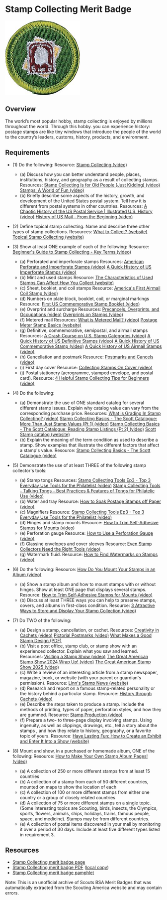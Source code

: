 

# Stamp Collecting Merit Badge

![Stamp Collecting Merit Badge](images/stamp-collecting-merit-badge.jpg)

## Overview



The world’s most popular hobby, stamp collecting is enjoyed by millions throughout the world. Through this hobby. you can experience history: postage stamps are like tiny windows that introduce the people of the world to the country’s leaders, customs, history, products, and environment.

## Requirements

* (1) Do the following: Resource:  [Stamp Collecting (video)](https://youtu.be/Bu6vw5qlO3M?si=2ly00w2ou8AHx4LO)
    * (a) Discuss how you can better understand people, places, institutions, history, and geography as a result of collecting stamps. Resources: [Stamp Collecting Is for Old People (Just Kidding) (video)](https://youtu.be/mp07V-_-lc0?si=qw61WgakvzvCy7sz) [Stamps: A World of Fun (video)](https://youtu.be/FRMsUTbLK4U?si=vFyVadEM1Zd9Ww75)
    * (b) Briefly describe some aspects of the history, growth, and development of the United States postal system. Tell how it is different from postal systems in other countries. Resources: [A Chaotic History of the US Postal Service | Illustrated U.S. History (video)](https://youtu.be/aZ9j5t25CaU?si=b2xn0FgNumDoiiNU) [History of US Mail - From the Beginning (video)](https://youtu.be/U8ioOqupzmo?si=UlX_1ztm7NDn3yyL)


* (2) Define topical stamp collecting.  Name and describe three other types of stamp collections. Resources:  [What to Collect? (website)](https://stamps.org/learn/getting-started/what-to-collect)  [Topical Stamp Collecting (website)](https://www.linns.com/content/collector-resources/collecting-basics/topical-stamp-collecting )
* (3) Show at least ONE example of each of the following: Resource:  [Beginner's Guide to Stamp Collecting - Key Terms (video)](https://youtu.be/Z4iqhT2yfN8?si=FuJGCx8crtaeEDeW)
    * (a) Perforated and imperforate stamps Resources: [American Perforate and Imperforate Stamps (video)](https://youtu.be/H1xxRY_ysR8?si=sLQR28tpc50LtyTS) [A Quick History of US Imperforate Stamps (video)](https://youtu.be/FFr1VyNHG6g?si=X1ERB1Hg0TjshndA)
    * (b) Mint and used stamps Resource: [The Characteristics of Used Stamps Can Affect How You Collect (website)](https://www.linns.com/news/postal-updates-page/stamp-collecting-basics/2014/july/the-characteristics-of-used-stamps-can-affect-how-you-collect.html)
    * (c) Sheet, booklet, and coil stamps Resource: [America's First Airmail Coil Stamp (video)](https://youtu.be/W-ZrlWDJM_s?si=BL_EPOHtnbxHbzEl)
    * (d) Numbers on plate block, booklet, coil, or marginal markings Resource: [First US Commemorative Stamp Booklet (video)](https://youtu.be/q16VF0GoEeM?si=Aqq-jz_Mw_EqLBt2)
    * (e) Overprint and surcharge Resources: [Precancels, Overprints, and Occupations (video)](https://youtube.com/shorts/_aGpp0N9XaM?si=AQmz7Hwg5H9wwxka) [Overprints on Stamps (video)](https://youtube.com/shorts/nKd9o-eGp20?si=h_FRvsJTYIFug4RO)
    * (f) Metered mail Resources: [What is Metered Mail? (video)](https://youtu.be/epE2ugDNbGE) [Postage Meter Stamp Basics (website)](https://www.meterstampsociety.com/basics/)
    * (g) Definitive, commemorative, semipostal, and airmail stamps Resources: [A Crash Course on U.S. Stamp Categories (video)](https://youtu.be/qVZm1aZlcHI?si=dPrhFCKwEd8dRCrl) [A Quick History of US Definitive Stamps (video)](https://youtu.be/_4Gu-yHkFuw?si=B-7AJXgbNPMkuSYr) [A Quick History of US Commemorative Stamp (video)](https://youtu.be/Djn6erAUtfM?si=wyNHfk67Z09ktc8Z) [A Quick History of US Airmail Stamps (video)](https://youtu.be/yrc5yk1sbOU?si=2wKly428qLgu8WK7)
    * (h) Cancellation and postmark Resource: [Postmarks and Cancels (video)](https://youtu.be/9i06SxrZ0tQ?si=l8SujsCw07O-5ymi)
    * (i) First day cover Resource: [Collecting Stamps On Cover (video)](https://youtu.be/7IHlZxJouGc?si=aC__tsUPMMKT9OOP)
    * (j) Postal stationery (aerogramme, stamped envelope, and postal card). Resource: [4 Helpful Stamp Collecting Tips for Beginners (video)](https://youtube.com/shorts/vdXeCjAFtng?si=4lDNQZtcCqOoyfgr)


* (4) Do the following:
    * (a) Demonstrate the use of ONE standard catalog for several different stamp issues. Explain why catalog value can vary from the corresponding purchase price. Resources: [What is Grading In Stamp Collecting? (video)](https://youtu.be/xlmqU1LOoAw?si=1uEac-awB-qJ8JjJ) [Stamp Collecting Basics - The Scott Catalogue: More Than Just Stamp Values (Pt 1) (video)](https://youtu.be/fjnm2Val5UQ?si=C_AUKlkD-vV9Nir3) [Stamp Collecting Basics - The Scott Catalogue: Reading Stamp Listings (Pt 2) (video)](https://youtu.be/_-m6ctmETJ8?si=6DamNPvgEw7dmThC) [Scott Stamp catalog (website)](https://www.amosadvantage.com/stamp-guides/understanding-the-scott-catalogue-listings?srsltid=AfmBOoqte-RSdjk3HCWRZaloAtUI6Paw1_kCOXQeFaMd4VOzwe-axbCh)
    * (b) Explain the meaning of the term condition as used to describe a stamp. Show examples that illustrate the different factors that affect a stamp's value. Resource: [Stamp Collecting Basics - The Scott Catalogue (video)](https://youtu.be/fjnm2Val5UQ?si=C_AUKlkD-vV9Nir3)


* (5) Demonstrate the use of at least THREE of the following stamp collector's tools:
    * (a) Stamp tongs Resources: [Stamp Collecting Tools Ep3 - Top 3 Everyday Use Tools for the Philatelist (video)](https://www.youtube.com/watch?v=d-Id1hb4F3I.) [Stamp Collecting Tools - Talking Tongs - Best Practices & Features of Tongs for Philatelic Use (video)](https://youtu.be/NWD7JyRKXj0?si=mACiqtjaYKMdNC5C)
    * (b) Water and tray Resource: [How to Soak Postage Stamps off Paper (video)](https://youtu.be/xbdFwdo7gW8?si=GiMrdGKX3twCE_rl)
    * (c) Magnifiers Resource: [Stamp Collecting Tools Ep3 - Top 3 Everyday Use Tools for the Philatelist (video)](https://www.youtube.com/watch?v=d-Id1hb4F3I.)
    * (d) Hinges and stamp mounts Resource: [How to Trim Self-Adhesive Stamps for Mounts (video)](https://youtu.be/_HT-sU7NHdI?si=X14V2fIh0yn2ndZd)
    * (e) Perforation gauge Resource: [How to Use a Perforation Gauge (video)](https://youtu.be/4hsQRQnEKqw?si=KuygYUWGMtP_szqj)
    * (f) Glassine envelopes and cover sleeves Resource: [Even Stamp Collectors Need the Right Tools (video)](https://www.linns.com/insights/even-stamp-collectors-need-the-right-tools-.html)
    * (g) Watermark fluid. Resource: [How to Find Watermarks on Stamps (video)](https://youtu.be/Ury0mawE7m4?si=ctCOkAPh6V_GB22X)


* (6) Do the following: Resource:  [How Do You Mount Your Stamps in an Album (video)](https://www.youtube.com/watch?v=WvQGoi62i9U)
    * (a) Show a stamp album and how to mount stamps with or without hinges. Show at least ONE page that displays several stamps. Resource: [How to Trim Self-Adhesive Stamps for Mounts (video)](https://youtu.be/_HT-sU7NHdI?si=X14V2fIh0yn2ndZd)
    * (b) Discuss at least THREE ways you can help to preserve stamps, covers, and albums in first-class condition. Resource: [3 Attractive Ways to Store and Display Your Stamp Collection (video)](https://youtu.be/i6sIwSc3jYs?si=UdDB47GrWSNvSdqa)


* (7) Do TWO of the following:
    * (a) Design a stamp, cancellation, or cachet. Resources: [Creativity in Cachets (video)](https://youtu.be/sz84x5n22wY?si=GpQuXf6hM3BWDrC8) [Pictorial Postmarks (video)](https://youtu.be/GW5b6RJpLCg?si=QmKSTvjWRPRmJncK) [What Makes a Good Stamp Design (PDF)](https://fws.gov/sites/default/files/documents/duck-stamp-what-makes-a-good-stamp-design.pdf)
    * (b) Visit a post office, stamp club, or stamp show with an experienced collector. Explain what you saw and learned. Resources: [Visiting a Stamp Show (video)](https://youtu.be/5bImEro1G30?si=nz4q-uxDtxbHqgXZ) [The Great American Stamp Show 2024 Wrap Up! (video)](https://youtu.be/Gtpcz8eCdSU?si=qkd88rX16c3iYwPv) [The Great American Stamp Show 2025 (video)](https://youtu.be/867c5dwUzp0?si=F9Lz9rgw2RRY3Zv1)
    * (c) Write a review of an interesting article from a stamp newspaper, magazine, book, or website (with your parent or guardian's permission). Resource: [Linn's Stamp News (website)](https://www.linns.com/)
    * (d) Research and report on a famous stamp-related personality or the history behind a particular stamp. Resource: [History through Cachets (video)](https://youtu.be/v-9uGTbE49w?si=lfIIkUTytsVgA5DT)
    * (e) Describe the steps taken to produce a stamp. Include the methods of printing, types of paper, perforation styles, and how they are gummed. Resource: [Stamp Production (video)](https://youtu.be/G7iAscgzEp4?si=98JeDgk8avgA00Ih)
    * (f) Prepare a two- to three-page display involving stamps. Using ingenuity, as well as clippings, drawings, etc., tell a story about the stamps , and how they relate to history, geography, or a favorite topic of yours. Resource: [Have Lasting Fun: How to Create an Exhibit and Enter It Into a Show (website)](https://www.linns.com/insights/have-lasting-fun--how-to-create-an-exhibit-and-enter-it-into-a-s.html)


* (8) Mount and show, in a purchased or homemade album, ONE of the following: Resource:  [How to Make Your Own Stamp Album Pages!  (video)](https://youtu.be/5N18BN6HZ4I?si=9QwToD12oZ0KVS5S)
    * (a) A collection of 250 or more different stamps from at least 15 countries
    * (b) A collection of a stamp from each of 50 different countries, mounted on maps to show the location of each
    * (c) A collection of 100 or more different stamps from either one country or a group of closely related countries
    * (d) A collection of 75 or more different stamps on a single topic. (Some interesting topics are Scouting, birds, insects, the Olympics, sports, flowers, animals, ships, holidays, trains, famous people, space, and medicine). Stamps may be from different countries.
    * (e) A collection of postal items discovered in your mail by monitoring it over a period of 30 days. Include at least five different types listed in requirement 3.




## Resources

- [Stamp Collecting merit badge page](https://www.scouting.org/merit-badges/stamp-collecting/)
- [Stamp Collecting merit badge PDF](https://filestore.scouting.org/filestore/Merit_Badge_ReqandRes/Pamphlets/Stamp%20Collecting_2024.pdf) ([local copy](files/stamp-collecting-merit-badge.pdf))
- [Stamp Collecting merit badge pamphlet](https://www.scoutshop.org/stamp-collecting-merit-badge-pamphlet-662439.html)

Note: This is an unofficial archive of Scouts BSA Merit Badges that was automatically extracted from the Scouting America website and may contain errors.